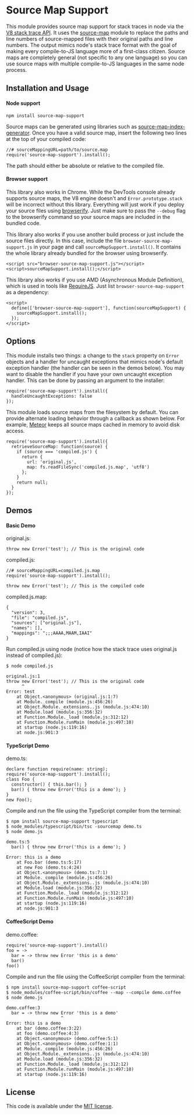 # Source Map Support

This module provides source map support for stack traces in node via the [V8 stack trace API](http://code.google.com/p/v8/wiki/JavaScriptStackTraceApi). It uses the [source-map](https://github.com/mozilla/source-map) module to replace the paths and line numbers of source-mapped files with their original paths and line numbers. The output mimics node's stack trace format with the goal of making every compile-to-JS language more of a first-class citizen. Source maps are completely general (not specific to any one language) so you can use source maps with multiple compile-to-JS languages in the same node process.

## Installation and Usage

#### Node support

    npm install source-map-support

Source maps can be generated using libraries such as [source-map-index-generator](https://github.com/twolfson/source-map-index-generator). Once you have a valid source map, insert the following two lines at the top of your compiled code:

    //# sourceMappingURL=path/to/source.map
    require('source-map-support').install();

The path should either be absolute or relative to the compiled file.

#### Browser support

This library also works in Chrome. While the DevTools console already supports source maps, the V8 engine doesn't and `Error.prototype.stack` will be incorrect without this library. Everything will just work if you deploy your source files using [browserify](http://browserify.org/). Just make sure to pass the `--debug` flag to the browserify command so your source maps are included in the bundled code.

This library also works if you use another build process or just include the source files directly. In this case, include the file `browser-source-map-support.js` in your page and call `sourceMapSupport.install()`. It contains the whole library already bundled for the browser using browserify.

    <script src="browser-source-map-support.js"></script>
    <script>sourceMapSupport.install();</script>

This library also works if you use AMD (Asynchronous Module Definition), which is used in tools like [RequireJS](http://requirejs.org/). Just list `browser-source-map-support` as a dependency:

    <script>
      define(['browser-source-map-support'], function(sourceMapSupport) {
        sourceMapSupport.install();
      });
    </script>

## Options

This module installs two things: a change to the `stack` property on `Error` objects and a handler for uncaught exceptions that mimics node's default exception handler (the handler can be seen in the demos below). You may want to disable the handler if you have your own uncaught exception handler. This can be done by passing an argument to the installer:

    require('source-map-support').install({
      handleUncaughtExceptions: false
    });

This module loads source maps from the filesystem by default. You can provide alternate loading behavior through a callback as shown below. For example, [Meteor](https://github.com/meteor) keeps all source maps cached in memory to avoid disk access.

    require('source-map-support').install({
      retrieveSourceMap: function(source) {
        if (source === 'compiled.js') {
          return {
            url: 'original.js',
            map: fs.readFileSync('compiled.js.map', 'utf8')
          };
        }
        return null;
      }
    });

## Demos

#### Basic Demo

original.js:

    throw new Error('test'); // This is the original code

compiled.js:

    //# sourceMappingURL=compiled.js.map
    require('source-map-support').install();

    throw new Error('test'); // This is the compiled code

compiled.js.map:

    {
      "version": 3,
      "file": "compiled.js",
      "sources": ["original.js"],
      "names": [],
      "mappings": ";;;AAAA,MAAM,IAAI"
    }

Run compiled.js using node (notice how the stack trace uses original.js instead of compiled.js):

    $ node compiled.js

    original.js:1
    throw new Error('test'); // This is the original code
          ^
    Error: test
        at Object.<anonymous> (original.js:1:7)
        at Module._compile (module.js:456:26)
        at Object.Module._extensions..js (module.js:474:10)
        at Module.load (module.js:356:32)
        at Function.Module._load (module.js:312:12)
        at Function.Module.runMain (module.js:497:10)
        at startup (node.js:119:16)
        at node.js:901:3

#### TypeScript Demo

demo.ts:

    declare function require(name: string);
    require('source-map-support').install();
    class Foo {
      constructor() { this.bar(); }
      bar() { throw new Error('this is a demo'); }
    }
    new Foo();

Compile and run the file using the TypeScript compiler from the terminal:

    $ npm install source-map-support typescript
    $ node_modules/typescript/bin/tsc -sourcemap demo.ts
    $ node demo.js

    demo.ts:5
      bar() { throw new Error('this is a demo'); }
                    ^
    Error: this is a demo
        at Foo.bar (demo.ts:5:17)
        at new Foo (demo.ts:4:24)
        at Object.<anonymous> (demo.ts:7:1)
        at Module._compile (module.js:456:26)
        at Object.Module._extensions..js (module.js:474:10)
        at Module.load (module.js:356:32)
        at Function.Module._load (module.js:312:12)
        at Function.Module.runMain (module.js:497:10)
        at startup (node.js:119:16)
        at node.js:901:3

#### CoffeeScript Demo

demo.coffee:

    require('source-map-support').install()
    foo = ->
      bar = -> throw new Error 'this is a demo'
      bar()
    foo()

Compile and run the file using the CoffeeScript compiler from the terminal:

    $ npm install source-map-support coffee-script
    $ node_modules/coffee-script/bin/coffee --map --compile demo.coffee
    $ node demo.js

    demo.coffee:3
      bar = -> throw new Error 'this is a demo'
                         ^
    Error: this is a demo
        at bar (demo.coffee:3:22)
        at foo (demo.coffee:4:3)
        at Object.<anonymous> (demo.coffee:5:1)
        at Object.<anonymous> (demo.coffee:1:1)
        at Module._compile (module.js:456:26)
        at Object.Module._extensions..js (module.js:474:10)
        at Module.load (module.js:356:32)
        at Function.Module._load (module.js:312:12)
        at Function.Module.runMain (module.js:497:10)
        at startup (node.js:119:16)

## License

This code is available under the [MIT license](http://opensource.org/licenses/MIT).
